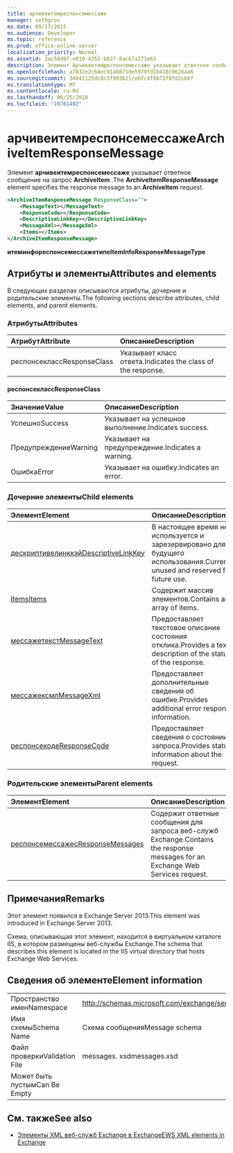 ```yaml
---
title: арчивеитемреспонсемессаже
manager: sethgros
ms.date: 09/17/2015
ms.audience: Developer
ms.topic: reference
ms.prod: office-online-server
localization_priority: Normal
ms.assetid: 2ac58d6f-e019-4352-b82f-8ac67a171e63
description: Элемент Арчивеитемреспонсемессаже указывает ответное сообщение на запрос ArchiveItem.
ms.openlocfilehash: a7832e2cb4ec91a0871de5979fd1b418c0626aa6
ms.sourcegitcommit: 34041125dc8c5f993b21cebfc4f8b72f0fd2cb6f
ms.translationtype: MT
ms.contentlocale: ru-RU
ms.lasthandoff: 06/25/2018
ms.locfileid: "19761492"
---
```

# <a name="archiveitemresponsemessage"></a><span data-ttu-id="a53f6-103">арчивеитемреспонсемессаже</span><span class="sxs-lookup"><span data-stu-id="a53f6-103">ArchiveItemResponseMessage</span></span>

<span data-ttu-id="a53f6-104">Элемент **арчивеитемреспонсемессаже** указывает ответное сообщение на запрос **ArchiveItem** .</span><span class="sxs-lookup"><span data-stu-id="a53f6-104">The **ArchiveItemResponseMessage** element specifies the response message to an **ArchiveItem** request.</span></span> 
  
```XML
<ArchiveItemResponseMessage ResponseClass="">
    <MessageText></MessageText>
    <ResponseCode></ResponseCode>
    <DescriptiveLinkKey></DescriptiveLinkKey>
    <MessageXml></MessageXml>
    <Items></Items>
</ArchiveItemResponseMessage>
```

 <span data-ttu-id="a53f6-105">**итеминфореспонсемессажетипе**</span><span class="sxs-lookup"><span data-stu-id="a53f6-105">**ItemInfoResponseMessageType**</span></span>
## <a name="attributes-and-elements"></a><span data-ttu-id="a53f6-106">Атрибуты и элементы</span><span class="sxs-lookup"><span data-stu-id="a53f6-106">Attributes and elements</span></span>

<span data-ttu-id="a53f6-107">В следующих разделах описываются атрибуты, дочерние и родительские элементы.</span><span class="sxs-lookup"><span data-stu-id="a53f6-107">The following sections describe attributes, child elements, and parent elements.</span></span>
  
### <a name="attributes"></a><span data-ttu-id="a53f6-108">Атрибуты</span><span class="sxs-lookup"><span data-stu-id="a53f6-108">Attributes</span></span>

|<span data-ttu-id="a53f6-109">**Атрибут**</span><span class="sxs-lookup"><span data-stu-id="a53f6-109">**Attribute**</span></span>|<span data-ttu-id="a53f6-110">**Описание**</span><span class="sxs-lookup"><span data-stu-id="a53f6-110">**Description**</span></span>|
|:-----|:-----|
|<span data-ttu-id="a53f6-111">респонсекласс</span><span class="sxs-lookup"><span data-stu-id="a53f6-111">ResponseClass</span></span>  <br/> |<span data-ttu-id="a53f6-112">Указывает класс ответа.</span><span class="sxs-lookup"><span data-stu-id="a53f6-112">Indicates the class of the response.</span></span>  <br/> |
   
#### <a name="responseclass"></a><span data-ttu-id="a53f6-113">респонсекласс</span><span class="sxs-lookup"><span data-stu-id="a53f6-113">ResponseClass</span></span>

|<span data-ttu-id="a53f6-114">**Значение**</span><span class="sxs-lookup"><span data-stu-id="a53f6-114">**Value**</span></span>|<span data-ttu-id="a53f6-115">**Описание**</span><span class="sxs-lookup"><span data-stu-id="a53f6-115">**Description**</span></span>|
|:-----|:-----|
|<span data-ttu-id="a53f6-116">Успешно</span><span class="sxs-lookup"><span data-stu-id="a53f6-116">Success</span></span>  <br/> |<span data-ttu-id="a53f6-117">Указывает на успешное выполнение.</span><span class="sxs-lookup"><span data-stu-id="a53f6-117">Indicates success.</span></span>  <br/> |
|<span data-ttu-id="a53f6-118">Предупреждение</span><span class="sxs-lookup"><span data-stu-id="a53f6-118">Warning</span></span>  <br/> |<span data-ttu-id="a53f6-119">Указывает на предупреждение.</span><span class="sxs-lookup"><span data-stu-id="a53f6-119">Indicates a warning.</span></span>  <br/> |
|<span data-ttu-id="a53f6-120">Ошибка</span><span class="sxs-lookup"><span data-stu-id="a53f6-120">Error</span></span>  <br/> |<span data-ttu-id="a53f6-121">Указывает на ошибку.</span><span class="sxs-lookup"><span data-stu-id="a53f6-121">Indicates an error.</span></span>  <br/> |
   
### <a name="child-elements"></a><span data-ttu-id="a53f6-122">Дочерние элементы</span><span class="sxs-lookup"><span data-stu-id="a53f6-122">Child elements</span></span>

|<span data-ttu-id="a53f6-123">**Элемент**</span><span class="sxs-lookup"><span data-stu-id="a53f6-123">**Element**</span></span>|<span data-ttu-id="a53f6-124">**Описание**</span><span class="sxs-lookup"><span data-stu-id="a53f6-124">**Description**</span></span>|
|:-----|:-----|
|[<span data-ttu-id="a53f6-125">дескриптивелинккэй</span><span class="sxs-lookup"><span data-stu-id="a53f6-125">DescriptiveLinkKey</span></span>](descriptivelinkkey.md) <br/> |<span data-ttu-id="a53f6-126">В настоящее время не используется и зарезервировано для будущего использования.</span><span class="sxs-lookup"><span data-stu-id="a53f6-126">Currently unused and reserved for future use.</span></span>  <br/> |
|[<span data-ttu-id="a53f6-127">Items</span><span class="sxs-lookup"><span data-stu-id="a53f6-127">Items</span></span>](items.md) <br/> |<span data-ttu-id="a53f6-128">Содержит массив элементов.</span><span class="sxs-lookup"><span data-stu-id="a53f6-128">Contains an array of items.</span></span>  <br/> |
|[<span data-ttu-id="a53f6-129">мессажетекст</span><span class="sxs-lookup"><span data-stu-id="a53f6-129">MessageText</span></span>](messagetext.md) <br/> |<span data-ttu-id="a53f6-130">Предоставляет текстовое описание состояния отклика.</span><span class="sxs-lookup"><span data-stu-id="a53f6-130">Provides a text description of the status of the response.</span></span>  <br/> |
|[<span data-ttu-id="a53f6-131">мессажексмл</span><span class="sxs-lookup"><span data-stu-id="a53f6-131">MessageXml</span></span>](messagexml.md) <br/> |<span data-ttu-id="a53f6-132">Предоставляет дополнительные сведения об ошибке.</span><span class="sxs-lookup"><span data-stu-id="a53f6-132">Provides additional error response information.</span></span>  <br/> |
|[<span data-ttu-id="a53f6-133">респонсекоде</span><span class="sxs-lookup"><span data-stu-id="a53f6-133">ResponseCode</span></span>](responsecode.md) <br/> |<span data-ttu-id="a53f6-134">Предоставляет сведения о состоянии запроса.</span><span class="sxs-lookup"><span data-stu-id="a53f6-134">Provides status information about the request.</span></span>  <br/> |
   
### <a name="parent-elements"></a><span data-ttu-id="a53f6-135">Родительские элементы</span><span class="sxs-lookup"><span data-stu-id="a53f6-135">Parent elements</span></span>

|<span data-ttu-id="a53f6-136">**Элемент**</span><span class="sxs-lookup"><span data-stu-id="a53f6-136">**Element**</span></span>|<span data-ttu-id="a53f6-137">**Описание**</span><span class="sxs-lookup"><span data-stu-id="a53f6-137">**Description**</span></span>|
|:-----|:-----|
|[<span data-ttu-id="a53f6-138">респонсемессажес</span><span class="sxs-lookup"><span data-stu-id="a53f6-138">ResponseMessages</span></span>](responsemessages.md) <br/> |<span data-ttu-id="a53f6-139">Содержит ответные сообщения для запроса веб-служб Exchange.</span><span class="sxs-lookup"><span data-stu-id="a53f6-139">Contains the response messages for an Exchange Web Services request.</span></span>  <br/> |
   
## <a name="remarks"></a><span data-ttu-id="a53f6-140">Примечания</span><span class="sxs-lookup"><span data-stu-id="a53f6-140">Remarks</span></span>

<span data-ttu-id="a53f6-141">Этот элемент появился в Exchange Server 2013.</span><span class="sxs-lookup"><span data-stu-id="a53f6-141">This element was introduced in Exchange Server 2013.</span></span>
  
<span data-ttu-id="a53f6-142">Схема, описывающая этот элемент, находится в виртуальном каталоге IIS, в котором размещены веб-службы Exchange.</span><span class="sxs-lookup"><span data-stu-id="a53f6-142">The schema that describes this element is located in the IIS virtual directory that hosts Exchange Web Services.</span></span>
  
## <a name="element-information"></a><span data-ttu-id="a53f6-143">Сведения об элементе</span><span class="sxs-lookup"><span data-stu-id="a53f6-143">Element information</span></span>

|||
|:-----|:-----|
|<span data-ttu-id="a53f6-144">Пространство имен</span><span class="sxs-lookup"><span data-stu-id="a53f6-144">Namespace</span></span>  <br/> |http://schemas.microsoft.com/exchange/services/2006/messages  <br/> |
|<span data-ttu-id="a53f6-145">Имя схемы</span><span class="sxs-lookup"><span data-stu-id="a53f6-145">Schema Name</span></span>  <br/> |<span data-ttu-id="a53f6-146">Схема сообщения</span><span class="sxs-lookup"><span data-stu-id="a53f6-146">Message schema</span></span>  <br/> |
|<span data-ttu-id="a53f6-147">Файл проверки</span><span class="sxs-lookup"><span data-stu-id="a53f6-147">Validation File</span></span>  <br/> |<span data-ttu-id="a53f6-148">messages. xsd</span><span class="sxs-lookup"><span data-stu-id="a53f6-148">messages.xsd</span></span>  <br/> |
|<span data-ttu-id="a53f6-149">Может быть пустым</span><span class="sxs-lookup"><span data-stu-id="a53f6-149">Can Be Empty</span></span>  <br/> ||
   
## <a name="see-also"></a><span data-ttu-id="a53f6-150">См. также</span><span class="sxs-lookup"><span data-stu-id="a53f6-150">See also</span></span>

- [<span data-ttu-id="a53f6-151">Элементы XML веб-служб Exchange в Exchange</span><span class="sxs-lookup"><span data-stu-id="a53f6-151">EWS XML elements in Exchange</span></span>](ews-xml-elements-in-exchange.md)

